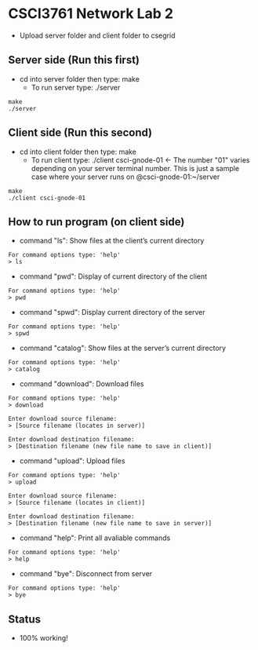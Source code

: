# CSCI3761 Network Lab 2

- Upload server folder and client folder to csegrid

## Server side (Run this first)

- cd into server folder then type: make 
  - To run server type: ./server

```
make
./server
```

## Client side (Run this second)

- cd into client folder then type: make
  - To run client type: ./client csci-gnode-01 <- The number "01" varies depending on your server terminal number. This is just a sample case where your server runs on @csci-gnode-01:~/server
  
```
make
./client csci-gnode-01
```

## How to run program (on client side)

- command "ls": Show files at the client’s current directory
```
For command options type: 'help'
> ls
```

- command "pwd": Display of current directory of the client
```
For command options type: 'help'
> pwd
```

- command "spwd": Display current directory of the server
```
For command options type: 'help'
> spwd
```

- command "catalog": Show files at the server’s current directory
```
For command options type: 'help'
> catalog
```

- command "download": Download files
```
For command options type: 'help'
> download

Enter download source filename:
> [Source filename (locates in server)]

Enter download destination filename:
> [Destination filename (new file name to save in client)]
```

- command "upload": Upload files
```
For command options type: 'help'
> upload

Enter download source filename:
> [Source filename (locates in client)]

Enter download destination filename:
> [Destination filename (new file name to save in server)]
```

- command "help": Print all avaliable commands
```
For command options type: 'help'
> help
```

- command "bye": Disconnect from server
```
For command options type: 'help'
> bye
```

## Status

- 100% working!

